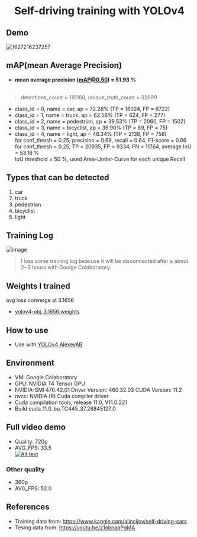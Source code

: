 <h1 align="center">Self-driving training with YOLOv4</h1>

## Demo
![1627216237257](https://user-images.githubusercontent.com/34447298/126899013-21aadbf8-b79e-46ad-b63e-0d3d0f59cab5.gif)


## mAP(mean Average Precision)

- **mean average precision (mAP@0.50) = 51.93 %**<br><br>
> detections_count = 110160, unique_truth_count = 32699
- class_id = 0, name = car, ap = 72.28% (TP = 16024, FP = 6722)
- class_id = 1, name = truck, ap = 62.58% (TP = 624, FP = 277)
- class_id = 2, name = pedestrian, ap = 39.53% (TP = 2060, FP = 1502)
- class_id = 3, name = bicyclist, ap = 36.90% (TP = 89, FP = 75)
- class_id = 4, name = light, ap = 48.34% (TP = 2138, FP = 758)<br>
for conf_thresh = 0.25, precision = 0.69, recall = 0.64, F1-score = 0.66<br>
for conf_thresh = 0.25, TP = 20935, FP = 9334, FN = 11764, average IoU = 53.16 %<br>
IoU threshold = 50 %, used Area-Under-Curve for each unique Recall<br>

## Types that can be detected
1. car
2. truck
3. pedestrian
4. bicyclist
5. light

## Training Log

![image](https://user-images.githubusercontent.com/34447298/126898309-b749ffc5-0495-4594-894b-fdc57090ed4e.png)
> I loss some training log beacuse it will be disconnected after a about 2~3 hours with Goolge Colaboratory.


## Weights I trained

avg loss converge at 3.1656
- <a href='https://drive.google.com/file/d/1mmxOU3D-wyLeLI1jg-vhKj-Kt7UQ_GHs/view?usp=sharing' target="_blank">yolov4-obj_3.1656.weights</a>


## How to use

- Use with <a href='https://github.com/AlexeyAB/darknet' target="_blank">YOLOv4 AlexeyAB</a>


## Environment

- VM: Google Colaboratory
- GPU: NVIDIA T4 Tensor GPU
- NVIDIA-SMI 470.42.01    Driver Version: 460.32.03    CUDA Version: 11.2
- nvcc: NVIDIA (R) Cuda compiler driver
- Cuda compilation tools, release 11.0, V11.0.221
- Build cuda_11.0_bu.TC445_37.28845127_0


## Full video demo

- Quality: 720p
- AVG_FPS: 33.5<br>
[![Alt text](https://i.ytimg.com/vi/KRhkeHaPoyg/hqdefault.jpg?sqp=-oaymwEcCPYBEIoBSFXyq4qpAw4IARUAAIhCGAFwAcABBg==&rs=AOn4CLBuo-TOUEEKVe7HPJy5eIkQZiCVdQ)](https://youtu.be/KRhkeHaPoyg)


### Other quality

- 360p
- AVG_FPS: 52.0

## References
- Training data from: https://www.kaggle.com/alincijov/self-driving-cars
- Tesing data from: https://youtu.be/z1obnaqPgMA
